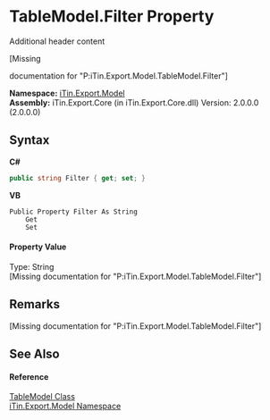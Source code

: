 # TableModel.Filter Property 
Additional header content 

\[Missing <summary> documentation for "P:iTin.Export.Model.TableModel.Filter"\]

**Namespace:**&nbsp;<a href="N_iTin_Export_Model">iTin.Export.Model</a><br />**Assembly:**&nbsp;iTin.Export.Core (in iTin.Export.Core.dll) Version: 2.0.0.0 (2.0.0.0)

## Syntax

**C#**<br />
``` C#
public string Filter { get; set; }
```

**VB**<br />
``` VB
Public Property Filter As String
	Get
	Set
```


#### Property Value
Type: String<br />\[Missing <value> documentation for "P:iTin.Export.Model.TableModel.Filter"\]

## Remarks
\[Missing <remarks> documentation for "P:iTin.Export.Model.TableModel.Filter"\]

## See Also


#### Reference
<a href="T_iTin_Export_Model_TableModel">TableModel Class</a><br /><a href="N_iTin_Export_Model">iTin.Export.Model Namespace</a><br />